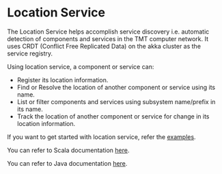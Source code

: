 Location Service
================

The Location Service helps accomplish service discovery i.e. automatic detection of components and services in the TMT computer network.
It uses CRDT (Conflict Free Replicated Data) on the akka cluster as the service registry.

Using location service, a component or service can:
* Register its location information.
* Find or Resolve the location of another component or service using its name.
* List or filter components and services using subsystem name/prefix in its name.
* Track the location of another component or service for change in its location information.

If you want to get started with location service, refer the [examples](https://tmtsoftware.github.io/csw-prod/services/location.html).

You can refer to Scala documentation [here](https://tmtsoftware.github.io/csw-prod/api/scala/csw/location/index.html).

You can refer to Java documentation [here](https://tmtsoftware.github.io/csw-prod/api/java/?/index.html).